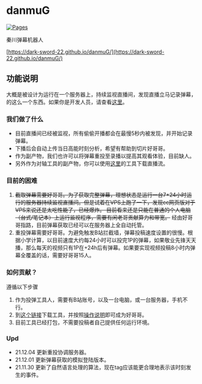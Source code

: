# danmuG
[![Pages](https://github.com/Dark-Sword-22/danmuG/actions/workflows/python-pages.yml/badge.svg)](https://github.com/Dark-Sword-22/danmuG/actions/workflows/python-pages.yml)

秦川弹幕机器人 

[https://dark-sword-22.github.io/danmuG/](https://dark-sword-22.github.io/danmuG/)

## 功能说明
大概是被设计为运行在一个服务器上，持续监视直播间，发现直播立马记录弹幕，的这么一个东西。如果你是开发人员，请查看[这里](https://github.com/Dark-Sword-22/danmuG/blob/main/misc/%E5%BC%80%E5%8F%91%E6%96%87%E6%A1%A3.md)。

### 我们做了什么

- 目前直播间已经被监视，所有偷偷开播都会在最慢5秒内被发现，并开始记录弹幕。
- 下播后会自动上传当日高能时刻分析，希望有帮助到切片好哥哥。
- 作为副产物，我们也许可以将弹幕重投至录播以提高其观看体验，目前缺人。
- 另外作为对轴工具的副产物，你可以使用[这里](https://github.com/Dark-Sword-22/danmuG/tree/main/mkm)的工具下载直播流。

### 目前的困难
1. ~~截取弹幕需要好哥哥。为了获取完整弹幕，理想状态是运行一台7\*24小时运行的服务器持续监视直播间。但是试着在VPS上跑了一下，发现cc网页版对于VPS来说还是太吃性能了，已经爆炸。
目前看来还是只能在普通的个人电脑（台式/笔记本）上运行监视程序，需要有闲老哥贡献算力和带宽。~~ 经由好哥哥指路，目前弹幕获取已经可以在服务器上全自动托管。
2. 重投弹幕需要好哥哥。为避免触发B站拦截墙，弹幕投稿速度设置的很慢。根据小学计算，以目前速度大约每24小时可以投完1P的弹幕，如果敬业先锋天天播，那么每天的视频只有1P在+24h后有弹幕。如果要实现视频投稿8小时内弹幕全覆盖的话，需要好哥哥15人。

### 如何贡献？
遵循以下步骤

1. 作为投弹工具人，需要有B站账号，以及一台电脑，或一台服务器，手机不行。
2. 到[这个链接](https://github.com/Dark-Sword-22/danmuG/releases/latest)下载工具，并按照[操作说明](https://github.com/Dark-Sword-22/danmuG/tree/main/thunder)即可成为好哥哥。
3. 目前工具已经打包，不需要投稿者自己提供任何运行环境。

### Upd

- 21.12.04 更新重投协调服务器。
- 21.12.01 更新弹幕获取的模拟登陆版本。
- 21.11.30 更新了自然语言处理的算法，现在tag应该能更合理地表示该时刻发生的事件。
                      
              
      
 
 
      